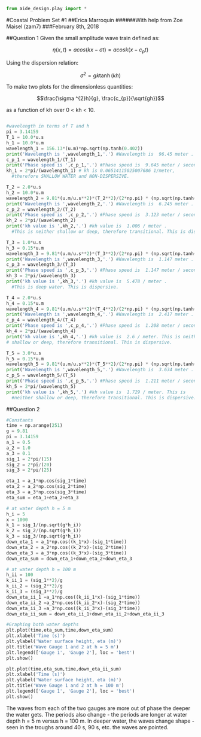 

```python
from aide_design.play import *
```

#Coastal Problem Set #1
##Erica Marroquin
######With help from Zoe Maisel (zam7)
###February 8th, 2018

##Question 1
Given the small amplitude wave train defined as:

$$\eta (x,t)=acos(kx-\sigma t) = acosk(x-c_{p}t)$$

Using the dispersion relation:

$$\sigma ^{2}=gk\tanh(kh)$$

To make two plots for the dimensionless quantities:

$$\frac{\sigma ^{2}h}{g}, \frac{c_{p}}{\sqrt{gh}}$$

as a function of kh over 0 < kh < 10.

```python

#wavelength in terms of T and h
pi = 3.14159
T_1 = 10.0*u.s
h_1 = 10.0*u.m
wavelength_1 = 156.13*(u.m)*np.sqrt(np.tanh(0.402))
print('Wavelength is ',wavelength_1,'.') #Wavelength is  96.45 meter .
c_p_1 = wavelength_1/(T_1)
print('Phase speed is ',c_p_1,'.') #Phase speed is  9.645 meter / second .
kh_1 = 2*pi/(wavelength_1) # kh is 0.06514115025007686 1/meter,
  #therefore SHALLOW WATER and NON-DISPERSIVE.

T_2 = 2.0*u.s
h_2 = 10.0*u.m
wavelength_2 = 9.81*(u.m/u.s**2)*(T_2**2)/(2*np.pi) * (np.sqrt(np.tanh(10.06)))
print('Wavelength is ',wavelength_2,'.') #Wavelength is  6.245 meter .
c_p_2 = wavelength_2/(T_2)
print('Phase speed is ',c_p_2,'.') #Phase speed is  3.123 meter / second .
kh_2 = 2*pi/(wavelength_2)
print('kh value is ',kh_2,'.') #kh value is  1.006 / meter .
  #This is neither shallow or deep, therefore transitional. This is dispersive.

T_3 = 1.0*u.s
h_3 = 0.15*u.m
wavelength_3 = 9.81*(u.m/u.s**2)*(T_3**2)/(2*np.pi) * (np.sqrt(np.tanh(.6036)))
print('Wavelength is ',wavelength_3,'.') #Wavelength is  1.147 meter .
c_p_3 = wavelength_3/(T_3)
print('Phase speed is ',c_p_3,'.') #Phase speed is  1.147 meter / second .
kh_3 = 2*pi/(wavelength_3)
print('kh value is ',kh_3,'.') #kh value is  5.478 / meter .
  #This is deep water. This is dispersive.

T_4 = 2.0*u.s
h_4 = 0.15*u.m
wavelength_4 = 9.81*(u.m/u.s**2)*(T_4**2)/(2*np.pi) * (np.sqrt(np.tanh(.1509)))
print('Wavelength is ',wavelength_4,'.') #Wavelength is  2.417 meter .
c_p_4 = wavelength_4/(T_4)
print('Phase speed is ',c_p_4,'.') #Phase speed is  1.208 meter / second .
kh_4 = 2*pi/(wavelength_4)
print('kh value is ',kh_4,'.') #kh value is  2.6 / meter. This is neither
# shallow or deep, therefore transitional. This is dispersive.

T_5 = 3.0*u.s
h_5 = 0.15*u.m
wavelength_5 = 9.81*(u.m/u.s**2)*(T_5**2)/(2*np.pi) * (np.sqrt(np.tanh(.067)))
print('Wavelength is ',wavelength_5,'.') #Wavelength is  3.634 meter .
c_p_5 = wavelength_5/(T_5)
print('Phase speed is ',c_p_5,'.') #Phase speed is  1.211 meter / second .
kh_5 = 2*pi/(wavelength_5)
print('kh value is ',kh_5,'.') #kh value is  1.729 / meter. This is
  #neither shallow or deep, therefore transitional. This is dispersive.

```


##Question 2
```python
#Constants
time = np.arange(251)
g = 9.81
pi = 3.14159
a_1 = 0.5
a_2 = 1.0
a_3 = 0.1
sig_1 = 2*pi/(15)
sig_2 = 2*pi/(20)
sig_3 = 2*pi/(25)

eta_1 = a_1*np.cos(sig_1*time)
eta_2 = a_2*np.cos(sig_2*time)
eta_3 = a_3*np.cos(sig_3*time)
eta_sum = eta_1+eta_2+eta_3

# at water depth h = 5 m
h_i = 5
x = 1000
k_1 = sig_1/(np.sqrt(g*h_i))
k_2 = sig_2/(np.sqrt(g*h_i))
k_3 = sig_3/(np.sqrt(g*h_i))
down_eta_1 = a_1*np.cos((k_1*x)-(sig_1*time))
down_eta_2 = a_2*np.cos((k_2*x)-(sig_2*time))
down_eta_3 = a_3*np.cos((k_3*x)-(sig_3*time))
down_eta_sum = down_eta_1+down_eta_2+down_eta_3

# at water depth h = 100 m
h_ii = 100
k_ii_1 = (sig_1**2)/g
k_ii_2 = (sig_2**2)/g
k_ii_3 = (sig_3**2)/g
down_eta_ii_1 =a_1*np.cos((k_ii_1*x)-(sig_1*time))
down_eta_ii_2 =a_2*np.cos((k_ii_2*x)-(sig_2*time))
down_eta_ii_3 =a_3*np.cos((k_ii_3*x)-(sig_3*time))
down_eta_ii_sum = down_eta_ii_1+down_eta_ii_2+down_eta_ii_3

#Graphing both water depths
plt.plot(time,eta_sum,time,down_eta_sum)
plt.xlabel('Time (s)')
plt.ylabel('Water surface height, eta (m)')
plt.title('Wave Gauge 1 and 2 at h = 5 m')
plt.legend(['Gauge 1', 'Gauge 2'], loc = 'best')
plt.show()

plt.plot(time,eta_sum,time,down_eta_ii_sum)
plt.xlabel('Time (s)')
plt.ylabel('Water surface height, eta (m)')
plt.title('Wave Gauge 1 and 2 at h = 100 m')
plt.legend(['Gauge 1', 'Gauge 2'], loc = 'best')
plt.show()

```
The waves from each of the two gauges are more out of phase the deeper the water gets. The periods also change - the periods are longer at water depth h = 5 m versus h = 100 m. In deeper water, the waves change shape - seen in the troughs around 40 s, 90 s, etc. the waves are pointed.

